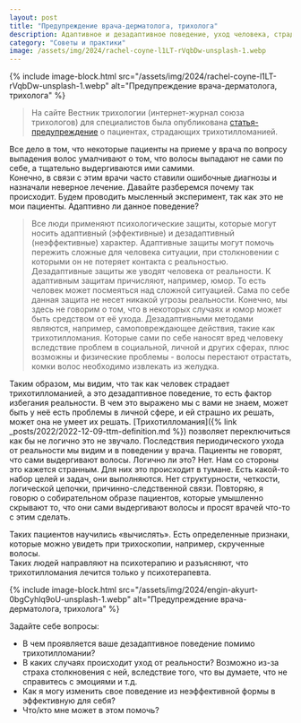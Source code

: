 ```yaml
---
layout: post
title: "Предупреждение врача-дерматолога, трихолога"
description: Адаптивное и дезадаптивное поведение, уход человека, страдающего трихотилломанией, от реальности, психологические защиты
category: "Советы и практики"
image: /assets/img/2024/rachel-coyne-l1LT-rVqbDw-unsplash-1.webp
---
```


{% include image-block.html
src="/assets/img/2024/rachel-coyne-l1LT-rVqbDw-unsplash-1.webp"
alt="Предупреждение врача-дерматолога, трихолога"
%}

>На сайте Вестник трихологии (интернет-журнал союза трихологов) для специалистов была опубликована 
<a href="http://www.trichology.pro/articles/vracham-spetsialistam/trikhotillomaniya-u-vzroslogo-patsienta-klinicheskiy-sluchay.php" rel="nofollow" target="_blank">статья-предупреждение</a> 
о пациентах, страдающих трихотилломанией.  

Все дело в том, что некоторые пациенты на приеме у врача по вопросу выпадения волос умалчивают о том, что волосы выпадают 
не сами по себе, а тщательно выдергиваются ими самими.  
Конечно, в связи с этим врачи часто ставили ошибочные диагнозы и назначали неверное лечение.
Давайте разберемся почему так происходит.
Будем проводить мысленный эксперимент, так как это не мои пациенты.
Адаптивно ли данное поведение?  

>Все люди применяют психологические защиты, которые могут носить адаптивный (эффективные) и дезадаптивный 
(неэффективные) характер.
Адаптивные защиты могут помочь пережить сложные для человека ситуации, при столкновении с которыми 
он не потеряет контакта с реальностью.  
Дезадаптивные защиты же уводят человека от реальности.
К адаптивным защитам причисляют, например, юмор. То есть человек может посмеяться над сложной ситуацией. 
Сама по себе данная защита не несет никакой угрозы реальности. Конечно, мы здесь не говорим о том, 
что в некоторых случаях и юмор может быть средством от её ухода.
Дезадаптивными методами являются, например, самоповреждающее действия, такие как трихотилломания. Которые сами 
по себе наносят вред человеку вследствие проблем в социальной, личной и других сферах, плюс возможны и физические 
проблемы - волосы перестают отрастать, комки волос необходимо извлекать из желудка.

Таким образом, мы видим, что так как человек страдает трихотилломанией, а это дезадаптивное поведение, 
то есть фактор избегания реальности.
В чем это выражено мы с вами не знаем, может быть у неё есть проблемы в личной сфере, и ей страшно их решать, 
может она не умеет их решать. [Трихотилломания]({% link _posts/2022/2022-12-09-ttm-definition.md %}) позволяет переключиться как бы не логично это не звучало.
Последствия периодического ухода от реальности мы видим и в поведении у врача. Пациенты не говорят, что сами выдергивают волосы.
Логично ли это? Нет. Нам со стороны это кажется странным. Для них это происходит в тумане. Есть какой-то 
набор целей и задач, они выполняются. Нет структурности, четкости, логической цепочки, причинно-следственной связи.
Повторяю, я говорю о собирательном образе пациентов, которые умышленно скрывают то, что они сами выдергивают 
волосы и просят врачей что-то с этим сделать.

Таких пациентов научились «вычислять». Есть определенные признаки, которые можно увидеть при трихоскопии, 
например, скрученные волосы.  
Таких людей направляют на психотерапию и разъясняют, что трихотилломания лечится только у психотерапевта.

{% include image-block.html
src="/assets/img/2024/engin-akyurt-0bgCyhlq9oU-unsplash-1.webp"
alt="Предупреждение врача-дерматолога, трихолога"
%}


<div class="card mb-4 mt-3">
  <div class="card-header">
    <p class="mb-0 fw-bolder">Задайте себе вопросы:</p>
  </div>
  <div class="card-body">
    <ul class="mb-1">
        <li>
            В чем проявляется ваше дезадаптивное поведение помимо трихотилломании?
        </li>
        <li>
            В каких случаях происходит уход от реальности? Возможно из-за страха столкновения с ней, вследствие того, 
              что вы думаете, что не справитесь с эмоциями и т.д.
        </li>
        <li>
            Как я могу изменить свое поведение из неэффективной формы в эффективную для себя?
        </li>
        <li>
            Что/кто мне может в этом помочь?
        </li>
    </ul>
  </div>
</div>